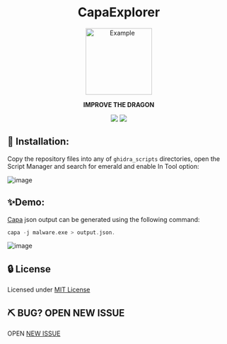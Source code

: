 <h1 align="center"> CapaExplorer</h1>
<div align="center">
 <img src="https://raw.githubusercontent.com/reb311ion/CapaExplorer/main/capaexplorer.png" alt="Example" width="150" height="150"> 
  <p>
  <strong>
  IMPROVE THE DRAGON
  </strong>
 </p>
</div>
<div align="center">
  <!-- Crates version -->
  <a >
    <img src="https://img.shields.io/badge/version-v0.1-green.svg"
  </a>
  <a >
    <img src="https://img.shields.io/badge/license-MIT-blue.svg"
  </a>
</div>
   

## 🚀 Installation:

Copy the repository files into any of `ghidra_scripts` directories, open the Script Manager and search for emerald and enable In Tool option:

![image](https://user-images.githubusercontent.com/22657154/100378199-4ed89880-301b-11eb-8986-e47472c3821a.png)


## ✨Demo:
[Capa](https://github.com/fireeye/capa) json output can be generated using the following command:

```c
capa -j malware.exe > output.json.
```

![image](https://user-images.githubusercontent.com/22657154/100378347-9b23d880-301b-11eb-9faf-b933afc930ac.png)

## 🔒 License

Licensed under [MIT License](https://github.com/reb311ion/CapaExplorer/blob/master/LICENSE)

## ⛏️ BUG? OPEN NEW ISSUE

OPEN [NEW ISSUE](https://github.com/reb311ion/CapaExplorer/issues)
